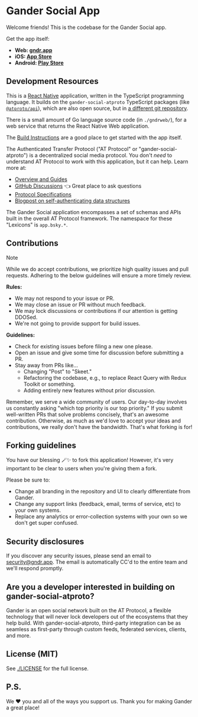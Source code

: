 # Gander Social App

Welcome friends! This is the codebase for the Gander Social app.

Get the app itself:

- **Web: [gndr.app](https://gndr.app)**
- **iOS: [App Store](https://apps.apple.com/us/app/gander-social/id6444370199)**
- **Android: [Play Store](https://play.google.com/store/apps/details?id=xyz.ganderweb.app)**

## Development Resources

This is a [React Native](https://reactnative.dev/) application, written in the TypeScript programming language. It builds on the `gander-social-atproto` TypeScript packages (like [`@atproto/api`](https://www.npmjs.com/package/@atproto/api)), which are also open source, but in [a different git repository](https://github.com/gander-social/atproto).

There is a small amount of Go language source code (in `./gndrweb/`), for a web service that returns the React Native Web application.

The [Build Instructions](./docs/build.md) are a good place to get started with the app itself.

The Authenticated Transfer Protocol ("AT Protocol" or "gander-social-atproto") is a decentralized social media protocol. You don't *need* to understand AT Protocol to work with this application, but it can help. Learn more at:

- [Overview and Guides](https://atproto.com/guides/overview)
- [GitHub Discussions](https://github.com/gander-social/atproto/discussions) 👈 Great place to ask questions
- [Protocol Specifications](https://atproto.com/specs/atp)
- [Blogpost on self-authenticating data structures](https://gndr.social/about/blog/3-6-2022-a-self-authenticating-social-protocol)

The Gander Social application encompasses a set of schemas and APIs built in the overall AT Protocol framework. The namespace for these "Lexicons" is `app.bsky.*`.

## Contributions

> [!NOTE]
> While we do accept contributions, we prioritize high quality issues and pull requests. Adhering to the below guidelines will ensure a more timely review.

**Rules:**

- We may not respond to your issue or PR.
- We may close an issue or PR without much feedback.
- We may lock discussions or contributions if our attention is getting DDOSed.
- We're not going to provide support for build issues.

**Guidelines:**

- Check for existing issues before filing a new one please.
- Open an issue and give some time for discussion before submitting a PR.
- Stay away from PRs like...
  - Changing "Post" to "Skeet."
  - Refactoring the codebase, e.g., to replace React Query with Redux Toolkit or something.
  - Adding entirely new features without prior discussion. 

Remember, we serve a wide community of users. Our day-to-day involves us constantly asking "which top priority is our top priority." If you submit well-written PRs that solve problems concisely, that's an awesome contribution. Otherwise, as much as we'd love to accept your ideas and contributions, we really don't have the bandwidth. That's what forking is for!

## Forking guidelines

You have our blessing 🪄✨ to fork this application! However, it's very important to be clear to users when you're giving them a fork.

Please be sure to:

- Change all branding in the repository and UI to clearly differentiate from Gander.
- Change any support links (feedback, email, terms of service, etc) to your own systems.
- Replace any analytics or error-collection systems with your own so we don't get super confused.

## Security disclosures

If you discover any security issues, please send an email to security@gndr.app. The email is automatically CC'd to the entire team and we'll respond promptly.

## Are you a developer interested in building on gander-social-atproto?

Gander is an open social network built on the AT Protocol, a flexible technology that will never lock developers out of the ecosystems that they help build. With gander-social-atproto, third-party integration can be as seamless as first-party through custom feeds, federated services, clients, and more.

## License (MIT)

See [./LICENSE](./LICENSE) for the full license.

## P.S.

We ❤️ you and all of the ways you support us. Thank you for making Gander a great place!
